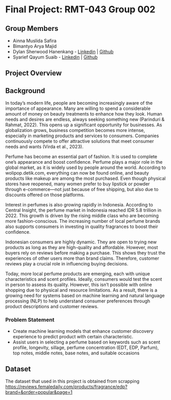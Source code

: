 # Final Project: RMT-043 Group 002

## Group Members
- Ainna Muslida Safira
- Bimantyo Arya Majid
- Dylan Sherwood Hanenkang - [Linkedin](www.linkedin.com/in/dylsherwood) | [Github](https://github.com/Lynion)
- Syarief Qayum Suaib - [Linkedin](https://www.linkedin.com/in/syariefqayum/) | [Github](https://github.com/syariefsq)

## Project Overview

## Background
In today’s modern life, people are becoming increasingly aware of the importance of appearance. Many are willing to spend a considerable amount of money on beauty treatments to enhance how they look. Human needs and desires are endless, always seeking something new (Parinduri & Rahmat, 2022). This opens up a significant opportunity for businesses. As globalization grows, business competition becomes more intense, especially in marketing products and services to consumers. Companies continuously compete to offer attractive solutions that meet consumer needs and wants (Virda et al., 2023).

Perfume has become an essential part of fashion. It is used to complete one’s appearance and boost confidence. Perfume plays a major role in the global market, as it is widely used by people around the world. According to wolipop.detik.com, everything can now be found online, and beauty products like makeup are among the most purchased. Even though physical stores have reopened, many women prefer to buy lipstick or powder through e-commerce—not just because of free shipping, but also due to discounts offered on those platforms.

Interest in perfumes is also growing rapidly in Indonesia. According to Central Insight, the perfume market in Indonesia reached IDR 5.8 trillion in 2022. This growth is driven by the rising middle class who are becoming more fashion-conscious. The increasing number of local perfume brands also supports consumers in investing in quality fragrances to boost their confidence.

Indonesian consumers are highly dynamic. They are open to trying new products as long as they are high-quality and affordable. However, most buyers rely on reviews before making a purchase. This shows they trust the experiences of other users more than brand claims. Therefore, customer reviews play a crucial role in influencing buying decisions.

Today, more local perfume products are emerging, each with unique characteristics and scent profiles. Ideally, consumers would test the scent in person to assess its quality. However, this isn’t possible with online shopping due to physical and resource limitations. As a result, there is a growing need for systems based on machine learning and natural language processing (NLP) to help understand consumer preferences through product descriptions and customer reviews.

### Problem Statement 

- Create machine learning models that enhance customer discovery experience to predict product with certain characteristic.
- Assist users in selecting a perfume based on keywords such as scent profile, longevity, sillage, perfume concentration (EDT, EDP, Parfum), top notes, middle notes, base notes, and suitable occasions

## Dataset
The dataset that used in this project is obtained from scrapping https://reviews.femaledaily.com/products/fragrance/edp?brand=&order=popular&page=1
